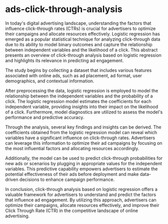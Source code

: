 # ads-click-through-analysis
In today's digital advertising landscape, understanding the factors that influence click-through rates (CTRs) is crucial for advertisers to optimize their campaigns and allocate resources effectively. Logistic regression has emerged as a popular statistical technique for analyzing click-through data due to its ability to model binary outcomes and capture the relationship between independent variables and the likelihood of a click. This abstract presents an overview of click-through analysis based on logistic regression and highlights its relevance in predicting ad engagement.

The study begins by collecting a dataset that includes various features associated with online ads, such as ad placement, ad format, user demographics, and contextual information. 

After preprocessing the data, logistic regression is employed to model the relationship between the independent variables and the probability of a click. The logistic regression model estimates the coefficients for each independent variable, providing insights into their impact on the likelihood of a click. Furthermore, model diagnostics are utilized to assess the model's performance and predictive accuracy.

Through the analysis, several key findings and insights can be derived. The coefficients obtained from the logistic regression model can reveal which variables have a significant influence on click-through rates. Advertisers can leverage this information to optimize their ad campaigns by focusing on the most influential factors and allocating resources accordingly.

Additionally, the model can be used to predict click-through probabilities for new ads or scenarios by plugging in appropriate values for the independent variables. This predictive capability empowers advertisers to estimate the potential effectiveness of their ads before deployment and make data-driven decisions to enhance campaign performance.

In conclusion, click-through analysis based on logistic regression offers a valuable framework for advertisers to understand and predict the factors that influence ad engagement. By utilizing this approach, advertisers can optimize their campaigns, allocate resources effectively, and improve their Click Through Rate (CTR) in the competitive landscape of online advertising.
